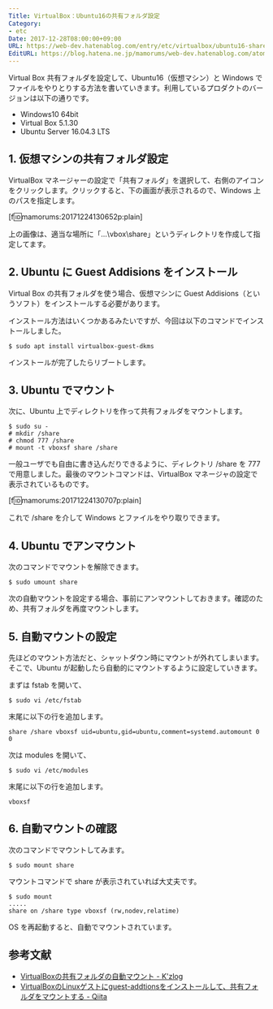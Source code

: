 ```yaml
---
Title: VirtualBox：Ubuntu16の共有フォルダ設定
Category:
- etc
Date: 2017-12-28T08:00:00+09:00
URL: https://web-dev.hatenablog.com/entry/etc/virtualbox/ubuntu16-shared-folder
EditURL: https://blog.hatena.ne.jp/mamorums/web-dev.hatenablog.com/atom/entry/8599973812329272416
---
```


Virtual Box 共有フォルダを設定して、Ubuntu16（仮想マシン）と Windows でファイルをやりとりする方法を書いていきます。利用しているプロダクトのバージョンは以下の通りです。

- Windows10 64bit
- Virtual Box 5.1.30
- Ubuntu Server 16.04.3 LTS 


## 1. 仮想マシンの共有フォルダ設定
VirtualBox マネージャーの設定で「共有フォルダ」を選択して、右側のアイコンをクリックします。クリックすると、下の画面が表示されるので、Windows 上のパスを指定します。

[f:id:mamorums:20171224130652p:plain]

上の画像は、適当な場所に「...\vbox\share」というディレクトリを作成して指定してます。


## 2. Ubuntu に Guest Addisions をインストール
Virtual Box の共有フォルダを使う場合、仮想マシンに Guest Addisions（というソフト）をインストールする必要があります。

インストール方法はいくつかあるみたいですが、今回は以下のコマンドでインストールしました。

```
$ sudo apt install virtualbox-guest-dkms
```

インストールが完了したらリブートします。


## 3. Ubuntu でマウント
次に、Ubuntu 上でディレクトリを作って共有フォルダをマウントします。

```
$ sudo su -
# mkdir /share
# chmod 777 /share
# mount -t vboxsf share /share
```

一般ユーザでも自由に書き込んだりできるように、ディレクトリ /share を 777 で用意しました。最後のマウントコマンドは、VirtualBox マネージャの設定で表示されているものです。

[f:id:mamorums:20171224130707p:plain]

これで /share を介して Windows とファイルをやり取りできます。


## 4. Ubuntu でアンマウント
次のコマンドでマウントを解除できます。

```
$ sudo umount share
```

次の自動マウントを設定する場合、事前にアンマウントしておきます。確認のため、共有フォルダを再度マウントします。


## 5. 自動マウントの設定
先ほどのマウント方法だと、シャットダウン時にマウントが外れてしまいます。そこで、Ubuntu が起動したら自動的にマウントするように設定していきます。

まずは fstab を開いて、

```
$ sudo vi /etc/fstab
```

末尾に以下の行を追加します。

```
share /share vboxsf uid=ubuntu,gid=ubuntu,comment=systemd.automount 0 0
```

次は modules を開いて、

```
$ sudo vi /etc/modules
```

末尾に以下の行を追加します。

```
vboxsf
```


## 6. 自動マウントの確認
次のコマンドでマウントしてみます。

```
$ sudo mount share
```

マウントコマンドで share が表示されていれば大丈夫です。

```
$ sudo mount
.....
share on /share type vboxsf (rw,nodev,relatime)
```

OS を再起動すると、自動でマウントされています。


## 参考文献
- [VirtualBoxの共有フォルダの自動マウント - K'zlog](http://kzlog.picoaccel.com/post-968/)
- [VirtualBoxのLinuxゲストにguest-addtionsをインストールして、共有フォルダをマウントする - Qiita](https://qiita.com/seijikohara/items/6bac67de38a2d6838127)
